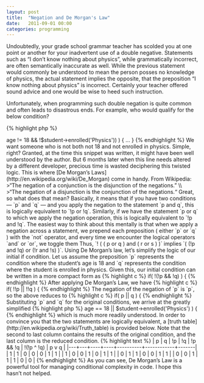 ```yaml
---
layout: post
title:  "Negation and De Morgan's Law"
date:   2011-09-01 00:00
categories: programming
---
```


Undoubtedly, your grade school grammar teacher has scolded you at one point or
another for your inadvertent use of a double negative.  Statements such as “I
don’t know nothing about physics”, while grammatically incorrect, are often
semantically inaccurate as well.  While the previous statement would commonly
be understood to mean the person posses no knowledge of physics, the actual
statement implies the opposite, that the preposition “I know nothing about
physics” is incorrect.  Certainly your teacher offered sound advice and one
would be wise to heed such instruction.

Unfortunately, when programming such double negation is quite common and often
leads to disastrous ends.  For example, who would qualify for the below
condition?

{% highlight php %}
<?php
if( !($student->age != 18 && !$student->enrolled('Physics')) ) { ... }
{% endhighlight %}

We want someone who is not both not 18 and not enrolled in physics. Simple,
right?

Granted, at the time this snippet was written, it might have been well
understood by the author.  But 6 months later when this line needs altered by a
different developer, precious time is wasted deciphering this twisted logic.

This is where [De Morgan’s Laws](http://en.wikipedia.org/wiki/De_Morgan) come
in handy. From Wikipedia:

>“The negation of a conjunction is the disjunction of the negations.” \\
>“The negation of a disjunction is the conjunction of the negations.“

Great, so what does that mean? Basically, it means that if you have two
conditions — `p` and `q` — and you apply the negation to the statement `p and
q`, this is logically equivalent to `!p or !q`. Similarly, if we have the
statement `p or q` to which we apply the negation operation, this is logically
equivalent to `!p and !q`.

The easiest way to think about this mentally is that when we apply a negation
across a statement, we prepend each preposition ( either `p` or `q` ) with the
`not` operator, and every time we encounter the logical operators `and` or
`or`, we toggle them

Thus, `! ( ( p or q ) and ( r or s ) )` implies `( (!p and !q) or (!r and !s)
)`.

Using De Morgan’s law, let’s simplify the logic of our initial if condition.

Let us assume the preposition `p` represents the condition where the student’s
age is 18 and `q` represents the condition where the student is enrolled in
physics. Given this, our initial condition can be written in a more compact
form as

{% highlight c %}
if( !(!p && !q) ) {
{% endhighlight %}

After applying De Morgan’s Law, we have

{% highlight c %}
if( !!p || !!q ) {
{% endhighlight %}

The negation of the negation of `p` is `p`, so the above reduces to

{% highlight c %}
if( p || q ) {
{% endhighlight %}

Substituting `p` and `q` for the original conditions, we arrive at the greatly
simplified

{% highlight php %}
<?php
if ( $student->age == 18 || $student->enrolled('Physics') ) {
{% endhighlight %}

which is much more readily understood.

In order to convince you that the two statements are logically equivalent, a
[truth table](http://en.wikipedia.org/wiki/Truth_table) is provided below. Note
that the second to last column contains the results of the original condition,
and the last column is the reduced condition.

{% highlight text %}
| p | q | !p | !q | !p && !q | !(!p ^ !q) | p v q |
|---+---+----+----+----------+------------+-------|
| 1 | 1 |  0 |  0 |        0 |          1 |     1 |
| 1 | 0 |  0 |  1 |        0 |          1 |     1 |
| 0 | 1 |  1 |  0 |        0 |          1 |     1 |
| 0 | 0 |  1 |  1 |        1 |          0 |     0 |
{% endhighlight %}

As you can see, De Morgan’s Law is a powerful tool for managing conditional
complexity in code. I hope this hasn’t not helped.
